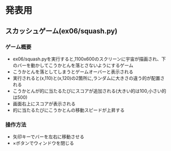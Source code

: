 # 発表用
## スカッシュゲーム(ex06/squash.py)
### ゲーム概要
- ex06/squash.pyを実行すると,1100x600のスクリーンに宇宙が描画され、下のバーを動かしてこうかとんを落とさないようにするゲーム
- こうかとんを落としてしまうとゲームオーバーと表示される
- 実行されると(x,110)と(x,120)の2箇所に,ランダムに大きさの違う的が配置される
- こうかとんが的に当たるたびにスコアが追加される(大きい的は100,小さい的は500)
- 画面右上にスコアが表示される
- 的に当たるたびにこうかとんの移動スピードが上昇する
### 操作方法
- 矢印キーでバーを左右に移動させる
- ×ボタンでウィンドウを閉じる
